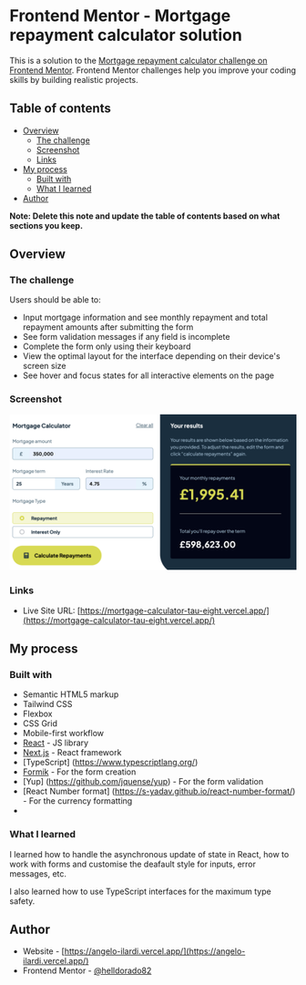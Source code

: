 # Frontend Mentor - Mortgage repayment calculator solution

This is a solution to the [Mortgage repayment calculator challenge on Frontend Mentor](https://www.frontendmentor.io/challenges/mortgage-repayment-calculator-Galx1LXK73). Frontend Mentor challenges help you improve your coding skills by building realistic projects. 

## Table of contents

- [Overview](#overview)
  - [The challenge](#the-challenge)
  - [Screenshot](#screenshot)
  - [Links](#links)
- [My process](#my-process)
  - [Built with](#built-with)
  - [What I learned](#what-i-learned)
- [Author](#author)

**Note: Delete this note and update the table of contents based on what sections you keep.**

## Overview

### The challenge

Users should be able to:

- Input mortgage information and see monthly repayment and total repayment amounts after submitting the form
- See form validation messages if any field is incomplete
- Complete the form only using their keyboard
- View the optimal layout for the interface depending on their device's screen size
- See hover and focus states for all interactive elements on the page

### Screenshot

![Screenshot with results](./public/images/screenshot%20completed.png)



### Links

- Live Site URL: [https://mortgage-calculator-tau-eight.vercel.app/](https://mortgage-calculator-tau-eight.vercel.app/)

## My process

### Built with

- Semantic HTML5 markup
- Tailwind CSS
- Flexbox
- CSS Grid
- Mobile-first workflow
- [React](https://reactjs.org/) - JS library
- [Next.js](https://nextjs.org/) - React framework
- [TypeScript] (https://www.typescriptlang.org/)
- [Formik](https://formik.org/) - For the form creation
- [Yup] (https://github.com/jquense/yup) - For the form validation
- [React Number format] (https://s-yadav.github.io/react-number-format/) - For the currency formatting
- 


### What I learned

I learned how to handle the asynchronous update of state in React, how to work with forms and customise the deafault style for inputs, error messages, etc.

I also learned how to use TypeScript interfaces for the maximum type safety.


## Author

- Website - [https://angelo-ilardi.vercel.app/](https://angelo-ilardi.vercel.app/)
- Frontend Mentor - [@helldorado82](https://www.frontendmentor.io/profile/angeloilardi)